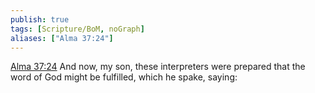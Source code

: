 ```yaml
---
publish: true
tags: [Scripture/BoM, noGraph]
aliases: ["Alma 37:24"]
---
```

[Alma 37:24](https://churchofjesuschrist.org/study/scriptures/bofm/alma/37?lang=eng&id=p24#p24) And now, my son, these interpreters were prepared that the word of God might be fulfilled, which he spake, saying:
